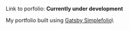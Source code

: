 Link to porfolio: **Currently under development**

My portfolio built using [Gatsby Simplefolio](https://github.com/cobidev/gatsby-simplefolio)\

